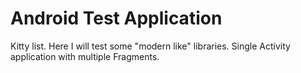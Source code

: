 # Android Test Application
Kitty list. Here I will test some "modern like" libraries. Single Activity application with multiple Fragments. 
